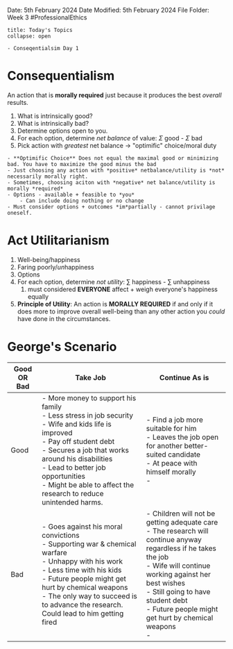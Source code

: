 Date: 5th February 2024
Date Modified: 5th February 2024
File Folder: Week 3
#ProfessionalEthics

```ad-abstract
title: Today's Topics
collapse: open

- Conseqentialsim Day 1

```

# Consequentialism

An action that is **morally required** just because it produces the best *overall* results.
1. What is intrinsically good?
2. What is intrinsically bad?
3. Determine options open to you.
4. For each option, determine *net balance* of value: $\Sigma$ good - $\Sigma$ bad
5. Pick action with *greatest* net balance $\rightarrow$ "optimific" choice/moral duty

```ad-warning
- **Optimific Choice** Does not equal the maximal good or minimizing bad. You have to maximize the good minus the bad
- Just choosing any action with *positive* netbalance/utility is *not* necessarily morally right.
- Sometimes, choosing aciton with *negative* net balance/utility is morally *required*
- Options - available + feasible to *you*
	- Can include doing nothing or no change
- Must consider options + outcomes *im*partially - cannot privilage oneself.
```
# Act Utilitarianism

1. Well-being/happiness
2. Faring poorly/*un*happiness
3. Options
4. For each option, determine *not utility*: $\sum$ happiness - $\sum$ unhappiness
	1. must considered **EVERYONE** affect + weigh everyone's happiness equally
5. **Principle of Utility**: An action is **MORALLY REQUIRED** if and only if it does more to improve overall well-being than any other action you *could* have done in the circumstances.

# George's Scenario

| Good OR Bad | Take Job                           | Continue As is |
| ----------- | ---------------------------------- | -------------- |
| Good        | - More money to support his family<br>- Less stress in job security<br>- Wife and kids life is improved<br>- Pay off student debt<br>- Secures a job that works around his disabilities<br>- Lead to better job opportunities<br>- Might be able to affect the research to reduce unintended harms. | - Find a job more suitable for him<br>- Leaves the job open for another better-suited candidate<br>- At peace with himself morally<br>-                 |
| Bad         | - Goes against his moral convictions<br>- Supporting war & chemical warfare<br>- Unhappy with his work<br>- Less time with his kids<br>- Future people might get hurt by chemical weapons<br>- The only way to succeed is to advance the research. Could lead to him getting fired                                   | - Children will not be  getting adequate care<br>- The research will continue anyway regardless if he takes the job<br>- Wife will continue working against her best wishes<br>- Still going to have student debt<br>- Future people might get hurt by chemical weapons <br>-                 |
